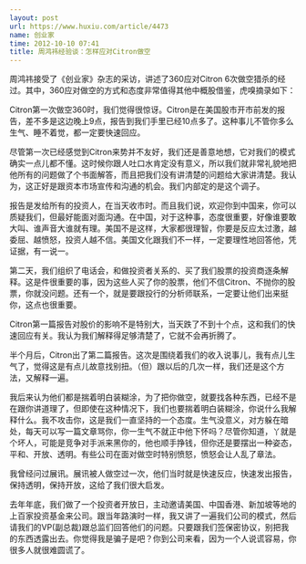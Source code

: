 ```yaml
---
layout: post
url: https://www.huxiu.com/article/4473
name: 创业家
time: 2012-10-10 07:41
title: 周鸿祎经验谈：怎样应对Citron做空
---
```

周鸿祎接受了《创业家》杂志的采访，讲述了360应对Citron 6次做空猎杀的经过。其中，360应对做空的方式和态度非常值得其他中概股借鉴，虎嗅摘录如下：

Citron第一次做空360时，我们觉得很惊讶。Citron是在美国股市开市前发的报告，差不多是这边晚上9点，报告到我们手里已经10点多了。这种事儿不管你多么生气、睡不着觉，都一定要快速回应。

尽管第一次已经感觉到Citron来势并不友好，我们还是善意地想，它对我们的模式确实一点儿都不懂。这时候你跟人吐口水肯定没有意义，所以我们就非常礼貌地把他所有的问题做了个书面解答，而且把我们没有讲清楚的问题给大家讲清楚。我认为，这正好是跟资本市场宣传和沟通的机会。我们内部定的是这个调子。

报告是发给所有的投资人，在当天收市时。而且我们说，欢迎你到中国来，你可以质疑我们，但最好能面对面沟通。在中国，对于这种事，态度很重要，好像谁要敢大叫、谁声音大谁就有理。美国不是这样，大家都很理智，你要是反应太过激，越委屈、越愤怒，投资人越不信。美国文化跟我们不一样，一定要理性地回答他，凭证据，有一说一。

第二天，我们组织了电话会，和做投资者关系的、买了我们股票的投资商逐条解释。这是件很重要的事，因为这些人买了你的股票，他们不信Citron、不抛你的股票，你就没问题。还有一个，就是要跟投行的分析师联系，一定要让他们出来挺你，这点也很重要。

Citron第一篇报告对股价的影响不是特别大，当天跌了不到十个点，这和我们的快速回应有关。我认为我们解释得足够清楚了，它就不会再折腾了。

半个月后，Citron出了第二篇报告。这次是围绕着我们的收入说事儿，我有点儿生气了，觉得这是有点儿故意找别扭。（但）跟以后的几次一样，我们还是这个方法，又解释一遍。

我后来认为他们都是揣着明白装糊涂，为了把你做空，就要找各种东西，已经不是在跟你讲道理了，但即使在这种情况下，我们也要揣着明白装糊涂，你说什么我解释什么。我不攻击你，这是我们一直坚持的一个态度。生气没意义，对方躲在暗处，每天可以写一篇文章骂你，你一生气不就正中他下怀吗？尽管你知道，丫就是个坏人，可能是竞争对手派来黑你的，他也顺手挣钱，但你还是要摆出一种姿态，平和、开放、透明。有些公司在面对做空时特别愤怒，愤怒会让人乱了章法。

我曾经问过展讯。展讯被人做空过一次，他们当时就是快速反应，快速发出报告，保持透明，保持开放，这给了我们很大启发。

去年年底，我们做了一个投资者开放日，主动邀请美国、中国香港、新加坡等地的上百家投资基金来公司。跟当年路演时一样，我又讲了一遍我们公司的模式，然后请我们的VP(副总裁)跟总监们回答他们的问题。只要跟我们签保密协议，别把我的东西透露出去。你觉得我是骗子是吧？你到公司来看，因为一个人说谎容易，你很多人就很难圆谎了。

